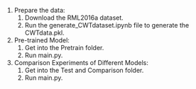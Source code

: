 1. Prepare the data:
   1. Download the RML2016a dataset.
   2. Run the generate_CWTdataset.ipynb file to generate the CWTdata.pkl.
3. Pre-trained Model: 
   1. Get into the Pretrain folder.
   2. Run main.py.
4. Comparison Experiments of Different Models:
   1. Get into the Test and Comparison folder.
   2. Run main.py.

